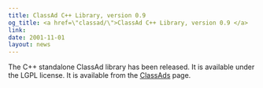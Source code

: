 ```yaml
---
title: ClassAd C++ Library, version 0.9 
og_title: <a href=\"classad/\">ClassAd C++ Library, version 0.9 </a>
link: 
date: 2001-11-01
layout: news
---
```


The C++ standalone ClassAd library has been released. It is available under the LGPL license. It is available from the <a href="classad/" data-proofer-ignore> ClassAds</a> page.

